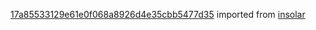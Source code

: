 [17a85533129e61e0f068a8926d4e35cbb5477d35](https://github.com/insolar/insolar/commit/17a85533129e61e0f068a8926d4e35cbb5477d35) imported from [insolar](https://github.com/insolar/insolar)
